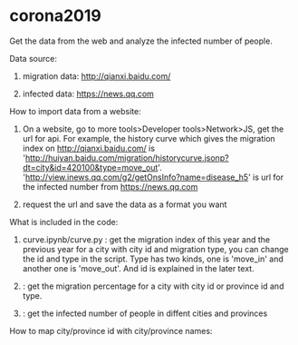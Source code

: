 # corona2019 
Get the data from the web and analyze the infected number of people.

Data source:
1. migration data: http://qianxi.baidu.com/

2. infected data: https://news.qq.com

How to import data from a website:
1. On a website, go to more tools>Developer tools>Network>JS, get the url for api.
  For example, the history curve which gives the migration index on http://qianxi.baidu.com/ is 'http://huiyan.baidu.com/migration/historycurve.jsonp?dt=city&id=420100&type=move_out'.
 'http://view.inews.qq.com/g2/getOnsInfo?name=disease_h5' is url for the infected number from https://news.qq.com
  
2. request the url and save the data as a format you want



What is included in the code:
1. curve.ipynb/curve.py : get the migration index of this year and the previous year for a city with city id and migration type, you can change the id and type in the script. Type has two kinds, one is 'move_in' and another one is 'move_out'. And id is explained in the later text.

2. : get the migration percentage for a city with city id or province id and type.

3. : get the infected number of people in diffent cities and provinces


How to map city/province id with city/province names:

